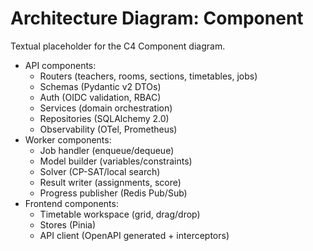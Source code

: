 # Architecture Diagram: Component

Textual placeholder for the C4 Component diagram.

- API components:
  - Routers (teachers, rooms, sections, timetables, jobs)
  - Schemas (Pydantic v2 DTOs)
  - Auth (OIDC validation, RBAC)
  - Services (domain orchestration)
  - Repositories (SQLAlchemy 2.0)
  - Observability (OTel, Prometheus)
- Worker components:
  - Job handler (enqueue/dequeue)
  - Model builder (variables/constraints)
  - Solver (CP-SAT/local search)
  - Result writer (assignments, score)
  - Progress publisher (Redis Pub/Sub)
- Frontend components:
  - Timetable workspace (grid, drag/drop)
  - Stores (Pinia)
  - API client (OpenAPI generated + interceptors)
